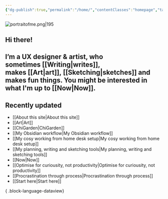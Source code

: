 ```yaml
---
{"dg-publish":true,"permalink":"/home/","contentClasses":"homepage","tags":["gardenEntry"],"created":"2023-11-01T09:57:06.372+08:00","updated":"2023-11-01T21:28:10.544+08:00"}
---
```



![portraitofme.png|195](/img/user/assets/portraitofme.png)
## Hi there!  
  
## I’m a UX designer & artist, who sometimes [[Writing\|writes]], makes [[Art\|art]], [[Sketching\|sketches]] and makes fun things. You might be interested in what I'm up to [[Now\|Now]].


## Recently updated
- [[About this site\|About this site]]
- [[Art\|Art]]
- [[ChiGarden\|ChiGarden]]
- [[My Obsidian workflow\|My Obsidian workflow]]
- [[My cosy working from home desk setup\|My cosy working from home desk setup]]
- [[My planning, writing and sketching tools\|My planning, writing and sketching tools]]
- [[Now\|Now]]
- [[Optimise for curiousity, not productivity\|Optimise for curiousity, not productivity]]
- [[Procrastination through process\|Procrastination through process]]
- [[Start here\|Start here]]

{ .block-language-dataview}
